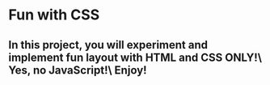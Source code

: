 # Fun with CSS
## In this project, you will experiment and implement fun layout with HTML and CSS ONLY!\ Yes, no JavaScript!\ Enjoy!